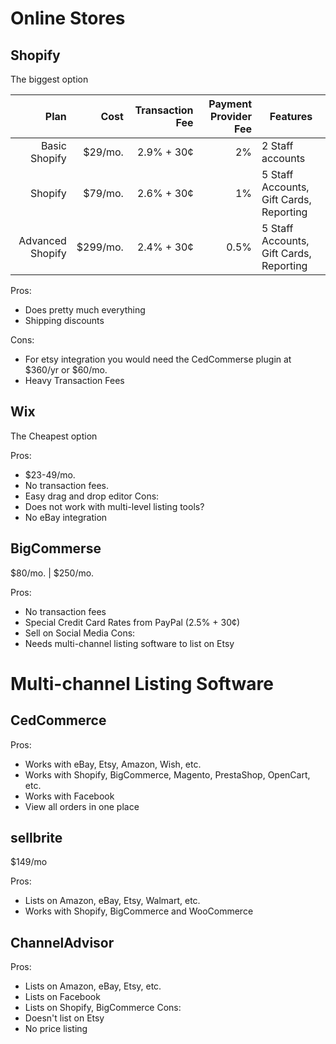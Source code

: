 # Online Stores
## Shopify
The biggest option

Plan              | Cost     | Transaction Fee | Payment Provider Fee | Features
---:              | ---:     | --------------: | -------------------: | --------
Basic Shopify     | $29/mo.  | 2.9% + 30¢      | 2%                   | 2 Staff accounts
Shopify           | $79/mo.  | 2.6% + 30¢      | 1%                   | 5 Staff Accounts, Gift Cards, Reporting
Advanced Shopify  | $299/mo. | 2.4% + 30¢      | 0.5%                 | 5 Staff Accounts, Gift Cards, Reporting

Pros: 
* Does pretty much everything
* Shipping discounts

Cons:
* For etsy integration you would need the CedCommerse plugin at $360/yr or $60/mo.
* Heavy Transaction Fees


## Wix
The Cheapest option

Pros: 
* $23-49/mo. 
* No transaction fees.
* Easy drag and drop editor
Cons: 
* Does not work with multi-level listing tools?
* No eBay integration

## BigCommerse

$80/mo. | $250/mo.

Pros:
* No transaction fees
* Special Credit Card Rates from PayPal (2.5% + 30¢)
* Sell on Social Media
Cons: 
* Needs multi-channel listing software to list on Etsy

# Multi-channel Listing Software
## CedCommerce
Pros: 
* Works with eBay, Etsy, Amazon, Wish, etc.
* Works with Shopify, BigCommerce, Magento, PrestaShop, OpenCart, etc.
* Works with Facebook
* View all orders in one place

## sellbrite
$149/mo

Pros:
* Lists on Amazon, eBay, Etsy, Walmart, etc.
* Works with Shopify, BigCommerce and WooCommerce

## ChannelAdvisor
Pros:
* Lists on Amazon, eBay, Etsy, etc.
* Lists on Facebook
* Lists on Shopify, BigCommerce
Cons:
* Doesn't list on Etsy
* No price listing

